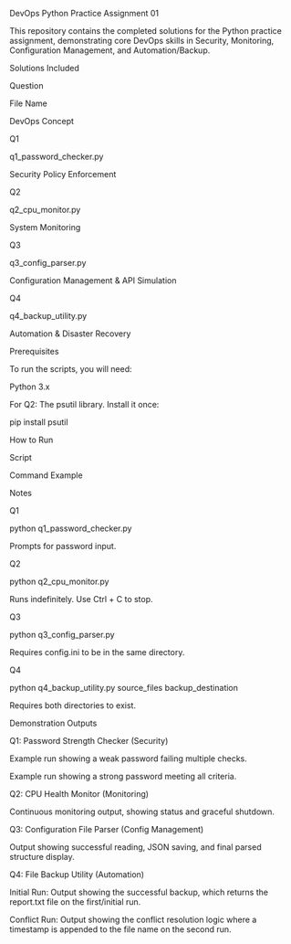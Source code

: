 DevOps Python Practice Assignment 01

This repository contains the completed solutions for the Python practice assignment, demonstrating core DevOps skills in Security, Monitoring, Configuration Management, and Automation/Backup.

Solutions Included

Question

File Name

DevOps Concept

Q1

q1_password_checker.py

Security Policy Enforcement

Q2

q2_cpu_monitor.py

System Monitoring

Q3

q3_config_parser.py

Configuration Management & API Simulation

Q4

q4_backup_utility.py

Automation & Disaster Recovery

Prerequisites

To run the scripts, you will need:

Python 3.x

For Q2: The psutil library. Install it once:

pip install psutil


How to Run

Script

Command Example

Notes

Q1

python q1_password_checker.py

Prompts for password input.

Q2

python q2_cpu_monitor.py

Runs indefinitely. Use Ctrl + C to stop.

Q3

python q3_config_parser.py

Requires config.ini to be in the same directory.

Q4

python q4_backup_utility.py source_files backup_destination

Requires both directories to exist.

Demonstration Outputs

Q1: Password Strength Checker (Security)

Example run showing a weak password failing multiple checks.

Example run showing a strong password meeting all criteria.

Q2: CPU Health Monitor (Monitoring)

Continuous monitoring output, showing status and graceful shutdown.

Q3: Configuration File Parser (Config Management)

Output showing successful reading, JSON saving, and final parsed structure display.

Q4: File Backup Utility (Automation)

Initial Run: Output showing the successful backup, which returns the report.txt file on the first/initial run.

Conflict Run: Output showing the conflict resolution logic where a timestamp is appended to the file name on the second run.